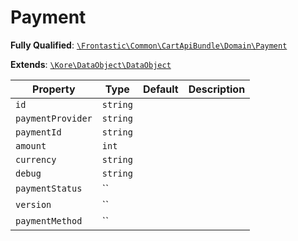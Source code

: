 #  Payment

**Fully Qualified**: [`\Frontastic\Common\CartApiBundle\Domain\Payment`](../../../../src/php/CartApiBundle/Domain/Payment.php)

**Extends**: [`\Kore\DataObject\DataObject`](https://github.com/kore/DataObject)

Property|Type|Default|Description
--------|----|-------|-----------
`id`|`string`||
`paymentProvider`|`string`||
`paymentId`|`string`||
`amount`|`int`||
`currency`|`string`||
`debug`|`string`||
`paymentStatus`|``||
`version`|``||
`paymentMethod`|``||

